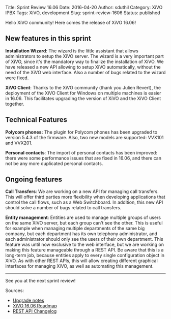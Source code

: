 Title: Sprint Review 16.06
Date: 2016-04-20
Author: sduthil
Category: XiVO IPBX
Tags: XiVO, development
Slug: sprint-review-1606
Status: published

Hello XiVO community! Here comes the release of XiVO 16.06!

New features in this sprint
---------------------------

**Installation Wizard**: The wizard is the little assistant that allows administrators to setup the XiVO server. The wizard is a very important part of XiVO, since it's the mandatory way to finalize the installation of XiVO. We have released a new API allowing to setup XiVO automatically, without the need of the XiVO web interface. Also a number of bugs related to the wizard were fixed.

**XiVO Client**: Thanks to the XiVO community (thank you Julien Revert), the deployment of the XiVO Client for Windows on multiple machines is easier in 16.06. This facilitates upgrading the version of XiVO and the XiVO Client together.

Technical Features
------------------

**Polycom phones:** The plugin for Polycom phones has been upgraded to version 5.4.3 of the firmware. Also, two new models are supported: VVX101 and VVX201.

**Personal contacts**: The import of personal contacts has been improved: there were some performance issues that are fixed in 16.06, and there can not be any more duplicated personal contacts.

Ongoing features
----------------

**Call Transfers**: We are working on a new API for managing call transfers. This will offer third parties more flexibility when developing applications that control the call flows, such as a Web Switchboard. In addition, this new API should solve a number of bugs related to call transfers.

**Entity management**: Entities are used to manage multiple groups of users on the same XiVO server, but each group can't see the other. This is useful for example when managing multiple departments of the same big company, but each department has its own telephony administrator, and each administrator should only see the users of their own department. This feature was until now exclusive to the web interface, but we are working on making this feature manageable through a REST API. Be aware that this is a long-term job, because entities apply to every single configuration object in XiVO. As with other REST APIs, this will allow creating different graphical interfaces for managing XiVO, as well as automating this management.

---

See you at the next sprint review!

Sources:

* [Upgrade notes](http://documentation.xivo.io/en/latest/upgrade/upgrade.html#upgrade-notes)
* [XiVO 16.06 Roadmap](http://projects.xivo.io/versions/242)
* [REST API Changelog](http://documentation.xivo.io/en/latest/api_sdk/rest_api/confd/changelog.html)
